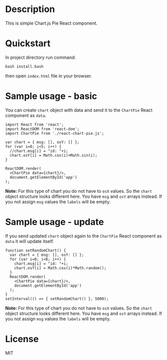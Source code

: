 # Description

This is simple Chart.js Pie React component.

# Quickstart

In project directory run command:

    bash install.bash

then open <code>index.html</code> file in your browser.

# Sample usage - basic

You can create <code>chart</code> object with data and send it to the <code>ChartPie</code> React component as <code>data</code>.

    import React from 'react';
    import ReactDOM from 'react-dom';
    import ChartPie from './react-chart-pie.js';

    var chart = { msg: [], osY: [] };
    for (var i=0; i<5; i++) {
      //chart.msg[i] = "id: "+i;
      chart.osY[i] = Math.cos(i)+Math.sin(i);
    }

    ReactDOM.render(
      <ChartPie data={chart}/>,
      document.getElementById('app')
    );

**Note:** For this type of chart you do not have to <code>osX</code> values. So the <code>chart</code> object structure looks different here. You have <code>msg</code> and <code>osY</code> arrays instead. If you not assign <code>msg</code> values the <code>labels</code> will be empty.

# Sample usage - update

If you send updated <code>chart</code> object again to the <code>ChartPie</code> React component as <code>data</code> it will update itself.

    function setRandomChart() {
      var chart = { msg: [], osY: [] };
      for (var i=0; i<8; i++) {
        chart.msg[i] = "id: "+i;
        chart.osY[i] = Math.cos(i)*Math.random();
      }
      ReactDOM.render(
        <ChartPie data={chart}/>,
        document.getElementById('app')
      );
    }
    setInterval(() => { setRandomChart() }, 5000);

**Note:** For this type of chart you do not have to <code>osX</code> values. So the <code>chart</code> object structure looks different here. You have <code>msg</code> and <code>osY</code> arrays instead. If you not assign <code>msg</code> values the <code>labels</code> will be empty.

# License

MIT
